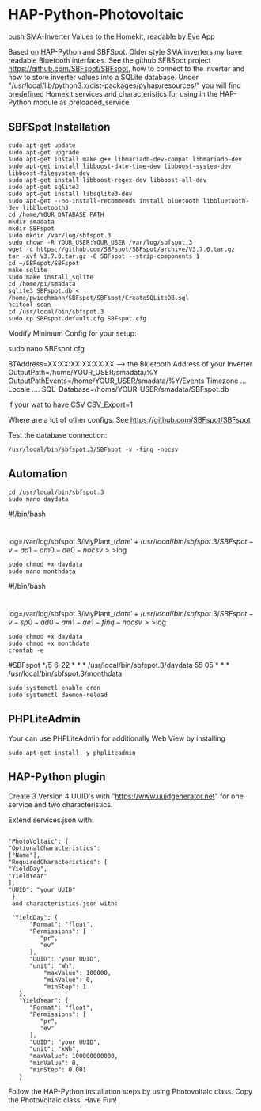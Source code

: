 # HAP-Python-Photovoltaic
push SMA-Inverter Values to the Homekit, readable by Eve App

Based on HAP-Python and SBFSpot.
Older style SMA inverters my have readable Bluetooth interfaces. See the github SFBSpot project <https://github.com/SBFspot/SBFspot>, how to connect to the inverter and how to store inverter values into a SQLite database.
Under "/usr/local/lib/python3.x/dist-packages/pyhap/resources/" you will find predefined Homekit services and characteristics for using in the HAP-Python module as preloaded_service.

## SBFSpot Installation

```#!bash
sudo apt-get update
sudo apt-get upgrade
sudo apt-get install make g++ libmariadb-dev-compat libmariadb-dev
sudo apt-get install libboost-date-time-dev libboost-system-dev libboost-filesystem-dev
sudo apt-get install libboost-regex-dev libboost-all-dev
sudo apt-get sqlite3
sudo apt-get install libsqlite3-dev
sudo apt-get --no-install-recommends install bluetooth libbluetooth-dev libbluetooth3
cd /home/YOUR_DATABASE_PATH
mkdir smadata
mkdir SBFspot
sudo mkdir /var/log/sbfspot.3
sudo chown -R YOUR_USER:YOUR_USER /var/log/sbfspot.3
wget -c https://github.com/SBFspot/SBFspot/archive/V3.7.0.tar.gz
tar -xvf V3.7.0.tar.gz -C SBFspot --strip-components 1
cd ~/SBFspot/SBFspot
make sqlite
sudo make install_sqlite
cd /home/pi/smadata
sqlite3 SBFspot.db < /home/pwiechmann/SBFspot/SBFspot/CreateSQLiteDB.sql
hcitool scan 
cd /usr/local/bin/sbfspot.3
sudo cp SBFspot.default.cfg SBFspot.cfg
```

Modify Minimum Config for your setup:

sudo nano SBFspot.cfg

BTAddress=XX:XX:XX:XX:XX:XX --> the Bluetooth Address of your Inverter
OutputPath=/home/YOUR_USER/smadata/%Y
OutputPathEvents=/home/YOUR_USER/smadata/%Y/Events
Timezone ...
Locale ....
SQL_Database=/home/YOUR_USER/smadata/SBFspot.db

if your wat to have CSV 
CSV_Export=1

Where are a lot of other configs. See <https://github.com/SBFspot/SBFspot>

Test the database connection: 
```#!bash
/usr/local/bin/sbfspot.3/SBFspot -v -finq -nocsv
```

## Automation 

```#!bash
cd /usr/local/bin/sbfspot.3
sudo nano daydata
````

#!/bin/bash
#
log=/var/log/sbfspot.3/MyPlant_$(date '+%Y%m%d').log
/usr/local/bin/sbfspot.3/SBFspot -v -ad1 -am0 -ae0  -nocsv >>$log

```#!bash
sudo chmod +x daydata
sudo nano monthdata
```

#!/bin/bash
#
log=/var/log/sbfspot.3/MyPlant_$(date '+%Y%m').log
/usr/local/bin/sbfspot.3/SBFspot -v -sp0 -ad0 -am1 -ae1 -finq  -nocsv >>$log

```#!bash
sudo chmod +x daydata
sudo chmod +x monthdata
crontab -e
```

#SBFspot
*/5 6-22 * * * /usr/local/bin/sbfspot.3/daydata
55 05 * * * /usr/local/bin/sbfspot.3/monthdata

```#!bash
sudo systemctl enable cron
sudo systemctl daemon-reload
````

## PHPLiteAdmin

Your can use PHPLiteAdmin for additionally Web View by installing 
```#!bash
sudo apt-get install -y phpliteadmin
```

## HAP-Python plugin

Create 3 Version 4 UUID's with "https://www.uuidgenerator.net" for one service and two characteristics. 

Extend services.json with:

```#!/usr/bin/env python3

"PhotoVoltaic": {
"OptionalCharacteristics":
["Name"],
"RequiredCharacteristics": [
"YieldDay",
"YieldYear"
],
"UUID": "your UUID"
 }
 and characteristics.json with:
 
 "YieldDay": {
      "Format": "float",
      "Permissions": [
         "pr",
         "ev"
      ],
      "UUID": "your UUID",
      "unit": "Wh",
          "maxValue": 100000,
          "minValue": 0,
          "minStep": 1
   },
   "YieldYear": {
      "Format": "float",
      "Permissions": [
         "pr",
         "ev"
      ],
      "UUID": "your UUID",
      "unit": "kWh",
      "maxValue": 100000000000,
      "minValue": 0,
      "minStep": 0.001
   }
```
 
 Follow the HAP-Python installation steps by using Photovoltaic class. Copy the PhotoVoltaic class.
 Have Fun!
 
